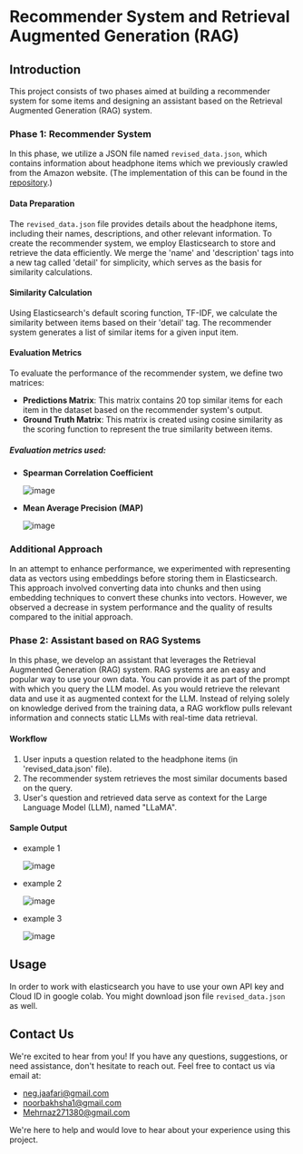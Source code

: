 # Recommender System and Retrieval Augmented Generation (RAG)

## Introduction
This project consists of two phases aimed at building a recommender system for some items and designing an assistant based on the Retrieval Augmented Generation (RAG) system.

### Phase 1: Recommender System
In this phase, we utilize a JSON file named `revised_data.json`, which contains information about headphone items which we previously crawled from the Amazon website. (The implementation of this can be found in the [repository](https://github.com/negjafari/recommender-system-and-RAG).)

#### Data Preparation
The `revised_data.json` file provides details about the headphone items, including their names, descriptions, and other relevant information. To create the recommender system, we employ Elasticsearch to store and retrieve the data efficiently. We merge the 'name' and 'description' tags into a new tag called 'detail' for simplicity, which serves as the basis for similarity calculations.

#### Similarity Calculation
Using Elasticsearch's default scoring function, TF-IDF, we calculate the similarity between items based on their 'detail' tag. The recommender system generates a list of similar items for a given input item.

#### Evaluation Metrics
To evaluate the performance of the recommender system, we define two matrices:
- **Predictions Matrix**: This matrix contains 20 top similar items for each item in the dataset based on the recommender system's output.
- **Ground Truth Matrix**: This matrix is created using cosine similarity as the scoring function to represent the true similarity between items.

##### Evaluation metrics used:

- **Spearman Correlation Coefficient**
  
  ![image](https://github.com/negjafari/recommender-system-and-RAG/assets/59292708/296c3746-6708-410f-b4c4-d27bd8d198a3)



- **Mean Average Precision (MAP)**
  
  ![image](https://github.com/negjafari/recommender-system-and-RAG/assets/59292708/05929483-c928-448d-9b2e-a213069e08c4)



### Additional Approach
In an attempt to enhance performance, we experimented with representing data as vectors using embeddings before storing them in Elasticsearch. This approach involved converting data into chunks and then using embedding techniques to convert these chunks into vectors. However, we observed a decrease in system performance and the quality of results compared to the initial approach.


### Phase 2: Assistant based on RAG Systems
In this phase, we develop an assistant that leverages the Retrieval Augmented Generation (RAG) system.
RAG systems are an easy and popular way to use your own data. You can provide it as part of the prompt with which you query the LLM model. As you would retrieve the relevant data and use it as augmented context for the LLM. Instead of relying solely on knowledge derived from the training data, a RAG workflow pulls relevant information and connects static LLMs with real-time data retrieval.


#### Workflow
1. User inputs a question related to the headphone items (in 'revised_data.json' file).
2. The recommender system retrieves the most similar documents based on the query.
3. User's question and retrieved data serve as context for the Large Language Model (LLM), named "LLaMA".

#### Sample Output
- example 1
  
  ![image](https://github.com/negjafari/recommender-system-and-RAG/assets/59292708/99223d35-eb20-48b8-84aa-02b920b5e5e6)


- example 2
  
  ![image](https://github.com/negjafari/recommender-system-and-RAG/assets/59292708/c4f4463f-8a91-40ea-b8e7-2b317c2b013a)


- example 3
 
  ![image](https://github.com/negjafari/recommender-system-and-RAG/assets/59292708/2498a6bd-df0f-454a-b064-11fb57c2e77b)


## Usage
In order to work with elasticsearch you have to use your own API key and Cloud ID in google colab. 
You might download json file `revised_data.json` as well.


## Contact Us
We're excited to hear from you! If you have any questions, suggestions, or need assistance, don't hesitate to reach out.
Feel free to contact us via email at:
- neg.jaafari@gmail.com
- noorbakhsha1@gmail.com
- Mehrnaz271380@gmail.com

We're here to help and would love to hear about your experience using this project.
